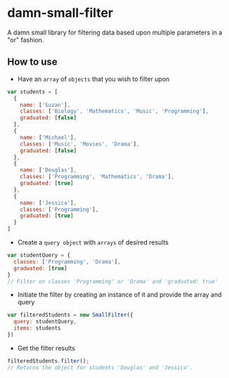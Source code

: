 # damn-small-filter
A damn small library for filtering data based upon multiple parameters in a "or" fashion.

## How to use

- Have an `array` of `objects` that you wish to filter upon
```javascript
var students = [
  {
    name: ['Suzan'],
    classes: ['Biology', 'Mathematics', 'Music', 'Programming'],
    graduated: [false]
  },
  {
    name: ['Michael'],
    classes: ['Music', 'Movies', 'Drama'],
    graduated: [false]
  },
  {
    name: ['Douglas'],
    classes: ['Programming', 'Mathematics', 'Drama'],
    graduated: [true]
  },
  {
    name: ['Jessica'],
    classes: ['Programming'],
    graduated: [true]
  }
]
```

- Create a `query object` with `arrays` of desired results
```javascript
var studentQuery = {
  classes: ['Programming', 'Drama'],
  graduated: [true]
}
// Filter on classes 'Programming' or 'Drama' and 'graduated: true'
```

- Initiate the filter by creating an instance of it and provide the array and query
```javascript
var filteredStudents = new SmallFilter({
  query: studentQuery,
  items: students
})
```

- Get the filter results
```javascript
filteredStudents.filter();
// Returns the object for students 'Douglas' and 'Jessica'.

```

